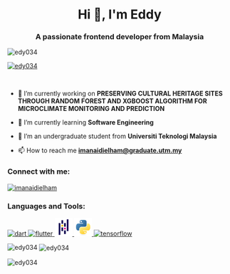<h1 align="center">Hi 👋, I'm Eddy</h1>
<h3 align="center">A passionate frontend developer from Malaysia</h3>

<p align="left"> <img src="https://komarev.com/ghpvc/?username=edy034&label=Profile%20views&color=0e75b6&style=flat" alt="edy034" /> </p>

<p align="left"> <a href="https://github.com/ryo-ma/github-profile-trophy"><img src="https://github-profile-trophy.vercel.app/?username=edy034" alt="edy034" /></a> </p>

<p align="left"> <a href="https://twitter.com/" target="blank"><img src="https://img.shields.io/twitter/follow/?logo=twitter&style=for-the-badge" alt="" /></a> </p>

- 🔭 I’m currently working on **PRESERVING CULTURAL HERITAGE SITES THROUGH RANDOM FOREST AND XGBOOST ALGORITHM FOR MICROCLIMATE MONITORING AND PREDICTION**

- 🌱 I’m currently learning **Software Engineering**

- 🤝 I’m an undergraduate student from **Universiti Teknologi Malaysia**

- 📫 How to reach me **imanaidielham@graduate.utm.my**

<h3 align="left">Connect with me:</h3>
<p align="left">
<a href="https://linkedin.com/in/imanaidielham" target="blank"><img align="center" src="https://raw.githubusercontent.com/rahuldkjain/github-profile-readme-generator/master/src/images/icons/Social/linked-in-alt.svg" alt="imanaidielham" height="30" width="40" /></a>
</p>

<h3 align="left">Languages and Tools:</h3>
<p align="left"> <a href="https://dart.dev" target="_blank" rel="noreferrer"> <img src="https://www.vectorlogo.zone/logos/dartlang/dartlang-icon.svg" alt="dart" width="40" height="40"/> </a> <a href="https://flutter.dev" target="_blank" rel="noreferrer"> <img src="https://www.vectorlogo.zone/logos/flutterio/flutterio-icon.svg" alt="flutter" width="40" height="40"/> </a> <a href="https://pandas.pydata.org/" target="_blank" rel="noreferrer"> <img src="https://raw.githubusercontent.com/devicons/devicon/2ae2a900d2f041da66e950e4d48052658d850630/icons/pandas/pandas-original.svg" alt="pandas" width="40" height="40"/> </a> <a href="https://www.python.org" target="_blank" rel="noreferrer"> <img src="https://raw.githubusercontent.com/devicons/devicon/master/icons/python/python-original.svg" alt="python" width="40" height="40"/> </a> <a href="https://www.tensorflow.org" target="_blank" rel="noreferrer"> <img src="https://www.vectorlogo.zone/logos/tensorflow/tensorflow-icon.svg" alt="tensorflow" width="40" height="40"/> </a> </p>

<p><img align="left" src="https://github-readme-stats.vercel.app/api/top-langs?username=edy034&show_icons=true&locale=en&layout=compact" alt="edy034" /></p>

<p>&nbsp;<img align="center" src="https://github-readme-stats.vercel.app/api?username=edy034&show_icons=true&locale=en" alt="edy034" /></p>

<p><img align="center" src="https://github-readme-streak-stats.herokuapp.com/?user=edy034&" alt="edy034" /></p>
